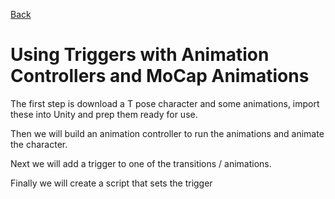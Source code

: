 [Back](https://uwetom.github.io/media-production-worksheets)

# Using Triggers with Animation Controllers and MoCap Animations 

The first step is download a T pose character and some animations, import these into Unity and prep them ready for use.


Then we will build an animation controller to run the animations and animate the character.

Next we will add a trigger to one of the transitions / animations.

Finally we will create a script that sets the trigger
<!--stackedit_data:
eyJoaXN0b3J5IjpbLTEyNzA5OTA0MjddfQ==
-->